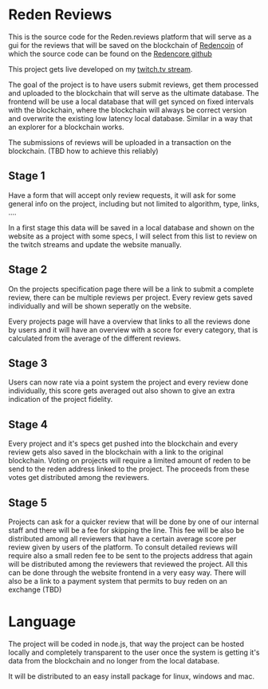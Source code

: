 # Reden Reviews

This is the source code for the Reden.reviews platform that will serve as a gui for the reviews that will be saved on the blockchain of [Redencoin](https://reden.reviews) of which the source code can be found on the [Redencore github](https://github.com/RedenCore/Reden)

This project gets live developed on my [twitch.tv stream](https://twitch.tv/thebeardbe). 

The goal of the project is to have users submit reviews, get them processed and uploaded to the blockchain that will serve as the ultimate database. 
The frontend will be use a local database that will get synced on fixed intervals with the blockchain, where the blockchain will always be correct version and overwrite the existing low latency local database. Similar in a way that an explorer for a blockchain works.

The submissions of reviews will be uploaded in a transaction on the blockchain. (TBD how to achieve this reliably)

## Stage 1 

Have a form that will accept only review requests, it will ask for some general info on the project, including but not limited to algorithm, type, links, ....

In a first stage this data will be saved in a local database and shown on the website as a project with some specs, I will select from this list to review on the twitch streams and update the website manually.

## Stage 2

On the projects specification page there will be a link to submit a complete review, there can be multiple reviews per project. Every review gets saved individually and will be shown seperatly on the website. 

Every projects page will have a overview that links to all the reviews done by users and it will have an overview with a score for every category, that is calculated from the average of the different reviews.

## Stage 3

Users can now rate via a point system the project and every review done individually, this score gets averaged out also shown to give an extra indication of the project fidelity. 

## Stage 4

Every project and it's specs get pushed into the blockchain and every review gets also saved in the blockchain with a link to the original blockchain. 
Voting on projects will require a limited amount of reden to be send to the reden address linked to the project. The proceeds from these votes get distributed among the reviewers.

## Stage 5

Projects can ask for a quicker review that will be done by one of our internal staff and there will be a fee for skipping the line. This fee will be also be distributed among all reviewers that have a certain average score per review given by users of the platform. 
To consult detailed reviews will require also a small reden fee to be sent to the projects address that again will be distributed among the reviewers that reviewed the project.
All this can be done through the website frontend in a very easy way. There will also be a link to a payment system that permits to buy reden on an exchange (TBD) 

# Language

The project will be coded in node.js, that way the project can be hosted locally and completely transparent to the user once the system is getting it's data from the blockchain and no longer from the local database. 

It will be distributed to an easy install package for linux, windows and mac.

